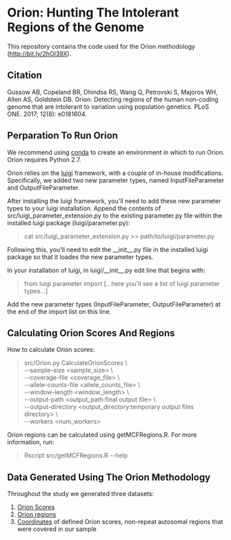 # Orion: Hunting The Intolerant Regions of the Genome
This repository contains the code used for the Orion methodology (http://bit.ly/2hOI39X).

## Citation
Gussow AB, Copeland BR, Dhindsa RS, Wang Q, Petrovski S, Majoros WH, Allen AS, Goldstein DB. Orion: Detecting regions of the human non-coding genome that are intolerant to variation using population genetics. PLoS ONE. 2017; 12(8): e0181604.

## Perparation To Run Orion
We recommend using [conda](https://conda.io/docs/) to create an environment in which to run Orion. Orion requires Python 2.7.

Orion relies on the [luigi](https://github.com/spotify/luigi) framework, with a couple of in-house modifications. Specifically, we added two new 
parameter types, named InputFileParameter and OutputFileParameter.

After installing the luigi framework, you'll need to add these new parameter types to your luigi installation. Append the contents of src/luigi\_parameter\_extension.py to the existing parameter.py file within the installed luigi package (luigi/parameter.py):

>cat src/luigi\_parameter\_extension.py >> path/to/luigi/parameter.py

Following this, you'll need to edit the \_\_init\_\_.py file in the installed luigi package so that it loades the new parameter types.

In your installation of luigi, in luigi/\_\_init\_\_.py edit line that begins with:
>from luigi.parameter import [...here you'll see a list of luigi parameter types...]

Add the new parameter types (InputFileParameter, OutputFileParameter) at the end of the import list on this line.

## Calculating Orion Scores And Regions
How to calculate Orion scores:  
>src/Orion.py CalculateOrionScores \  
> --sample-size \<sample_size\> \  
> --coverage-file \<coverage_file\> \  
>	--allele-counts-file \<allele_counts_file\> \  
>	--window-length \<window_length\> \  
>	--output-path \<output_path:final output file\> \  
>	--output-directory \<output_directory:temporary output files directory\> \  
>	--workers \<num_workers>

Orion regions can be calculated using getMCFRegions.R. For more information, run:
>Rscript src/getMCFRegions.R --help

## Data Generated Using The Orion Methodology
Throughout the study we generated three datasets:
1. [Orion Scores](https://doi.org/10.6084/m9.figshare.4541632.v1)
2. [Orion regions](https://doi.org/10.6084/m9.figshare.4536101.v1)
3. [Coordinates](https://doi.org/10.6084/m9.figshare.4536095.v1) of defined Orion scores, non-repeat autosomal regions that were covered in our sample
